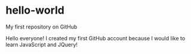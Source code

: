 # hello-world
My first repository on GitHub

Hello everyone!
I created my first GitHub account because I would like to learn JavaScript and JQuery!
